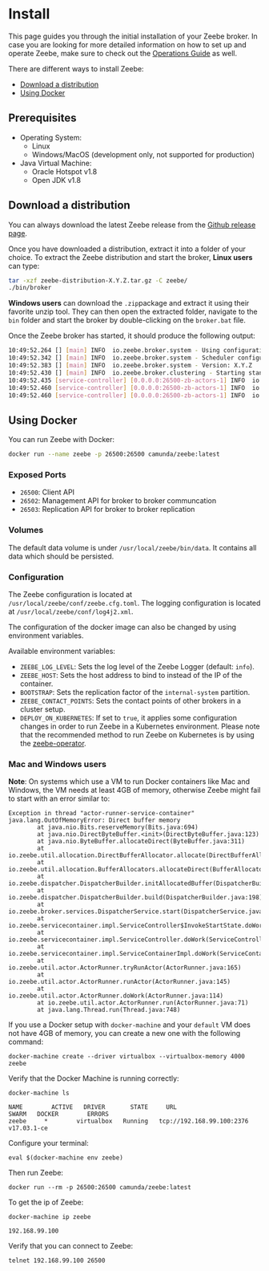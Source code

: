 # Install

This page guides you through the initial installation of your Zeebe broker. In case you are looking for more detailed information on how to set up and operate Zeebe, make sure to check out the [Operations Guide](/operations/README.html) as well.

There are different ways to install Zeebe:

* [Download a distribution](#download-a-distribution)
* [Using Docker](#using-docker)

## Prerequisites

* Operating System:
  * Linux
  * Windows/MacOS (development only, not supported for production)
* Java Virtual Machine:
  * Oracle Hotspot v1.8
  * Open JDK v1.8

## Download a distribution

You can always download the latest Zeebe release from the [Github release page](https://github.com/zeebe-io/zeebe/releases).

Once you have downloaded a distribution, extract it into a folder of your choice. To extract the Zeebe distribution and start the broker, **Linux users** can type:

```bash
tar -xzf zeebe-distribution-X.Y.Z.tar.gz -C zeebe/
./bin/broker
```

**Windows users** can download the `.zip`package and extract it using their favorite unzip tool. They can then open the extracted folder, navigate to the `bin` folder and start the broker by double-clicking on the `broker.bat` file.

Once the Zeebe broker has started, it should produce the following output:

```bash
10:49:52.264 [] [main] INFO  io.zeebe.broker.system - Using configuration file zeebe-broker-X.Y.Z/conf/zeebe.cfg.toml
10:49:52.342 [] [main] INFO  io.zeebe.broker.system - Scheduler configuration: Threads{cpu-bound: 2, io-bound: 2}.
10:49:52.383 [] [main] INFO  io.zeebe.broker.system - Version: X.Y.Z
10:49:52.430 [] [main] INFO  io.zeebe.broker.clustering - Starting standalone broker.
10:49:52.435 [service-controller] [0.0.0.0:26500-zb-actors-1] INFO  io.zeebe.broker.transport - Bound managementApi.server to /0.0.0.0:26502
10:49:52.460 [service-controller] [0.0.0.0:26500-zb-actors-1] INFO  io.zeebe.transport - Bound clientApi.server to /0.0.0.0:26501
10:49:52.460 [service-controller] [0.0.0.0:26500-zb-actors-1] INFO  io.zeebe.transport - Bound replicationApi.server to /0.0.0.0:26503
```

## Using Docker

You can run Zeebe with Docker:

```bash
docker run --name zeebe -p 26500:26500 camunda/zeebe:latest
```

### Exposed Ports

- `26500`: Client API
- `26502`: Management API for broker to broker communcation
- `26503`: Replication API for broker to broker replication

### Volumes

The default data volume is under `/usr/local/zeebe/bin/data`. It contains
all data which should be persisted.

### Configuration

The Zeebe configuration is located at `/usr/local/zeebe/conf/zeebe.cfg.toml`.
The logging configuration is located at `/usr/local/zeebe/conf/log4j2.xml`.

The configuration of the docker image can also be changed by using environment
variables.

Available environment variables:

 - `ZEEBE_LOG_LEVEL`: Sets the log level of the Zeebe Logger (default: `info`).
 - `ZEEBE_HOST`: Sets the host address to bind to instead of the IP of the container.
 - `BOOTSTRAP`: Sets the replication factor of the `internal-system` partition.
 - `ZEEBE_CONTACT_POINTS`: Sets the contact points of other brokers in a cluster setup.
 - `DEPLOY_ON_KUBERNETES`: If set to `true`, it applies some configuration changes in order to run Zeebe
 in a Kubernetes environment. Please note that the recommended method to
 run Zeebe on Kubernetes is by using the
 [zeebe-operator](https://github.com/zeebe-io/zeebe-operator).

### Mac and Windows users

**Note**: On systems which use a VM to run Docker containers like Mac and
Windows, the VM needs at least 4GB of memory, otherwise Zeebe might fail to start
with an error similar to:

```
Exception in thread "actor-runner-service-container" java.lang.OutOfMemoryError: Direct buffer memory
        at java.nio.Bits.reserveMemory(Bits.java:694)
        at java.nio.DirectByteBuffer.<init>(DirectByteBuffer.java:123)
        at java.nio.ByteBuffer.allocateDirect(ByteBuffer.java:311)
        at io.zeebe.util.allocation.DirectBufferAllocator.allocate(DirectBufferAllocator.java:28)
        at io.zeebe.util.allocation.BufferAllocators.allocateDirect(BufferAllocators.java:26)
        at io.zeebe.dispatcher.DispatcherBuilder.initAllocatedBuffer(DispatcherBuilder.java:266)
        at io.zeebe.dispatcher.DispatcherBuilder.build(DispatcherBuilder.java:198)
        at io.zeebe.broker.services.DispatcherService.start(DispatcherService.java:61)
        at io.zeebe.servicecontainer.impl.ServiceController$InvokeStartState.doWork(ServiceController.java:269)
        at io.zeebe.servicecontainer.impl.ServiceController.doWork(ServiceController.java:138)
        at io.zeebe.servicecontainer.impl.ServiceContainerImpl.doWork(ServiceContainerImpl.java:110)
        at io.zeebe.util.actor.ActorRunner.tryRunActor(ActorRunner.java:165)
        at io.zeebe.util.actor.ActorRunner.runActor(ActorRunner.java:145)
        at io.zeebe.util.actor.ActorRunner.doWork(ActorRunner.java:114)
        at io.zeebe.util.actor.ActorRunner.run(ActorRunner.java:71)
        at java.lang.Thread.run(Thread.java:748)
```

If you use a Docker setup with `docker-machine` and your `default` VM does
not have 4GB of memory, you can create a new one with the following command:

```
docker-machine create --driver virtualbox --virtualbox-memory 4000 zeebe
```

Verify that the Docker Machine is running correctly:

```
docker-machine ls
```
```
NAME        ACTIVE   DRIVER       STATE     URL                         SWARM   DOCKER        ERRORS
zeebe     *        virtualbox   Running   tcp://192.168.99.100:2376           v17.03.1-ce
```

Configure your terminal:

```
eval $(docker-machine env zeebe)
```

Then run Zeebe:

```
docker run --rm -p 26500:26500 camunda/zeebe:latest
```

To get the ip of Zeebe:
```
docker-machine ip zeebe
```
```
192.168.99.100
```

Verify that you can connect to Zeebe:
```
telnet 192.168.99.100 26500
```
